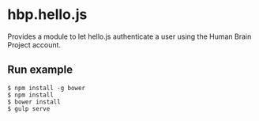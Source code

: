 hbp.hello.js
============

Provides a module to let hello.js authenticate a user using the
Human Brain Project account.

Run example
-----------

```
$ npm install -g bower
$ npm install
$ bower install
$ gulp serve
```
